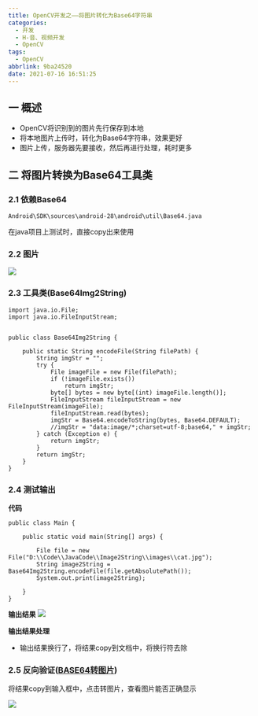 ```yaml
---
title: OpenCV开发之——将图片转化为Base64字符串
categories:
  - 开发
  - H-音、视频开发
  - OpenCV
tags:
  - OpenCV
abbrlink: 9ba24520
date: 2021-07-16 16:51:25
---
```


## 一 概述

* OpenCV将识别到的图片先行保存到本地
* 将本地图片上传时，转化为Base64字符串，效果更好
* 图片上传，服务器先要接收，然后再进行处理，耗时更多

<!--more-->

## 二 将图片转换为Base64工具类

### 2.1 依赖Base64

```
Android\SDK\sources\android-28\android\util\Base64.java
```

在java项目上测试时，直接copy出来使用

### 2.2 图片
![][1]


### 2.3 工具类(Base64Img2String)

```
import java.io.File;
import java.io.FileInputStream;


public class Base64Img2String {

    public static String encodeFile(String filePath) {
        String imgStr = "";
        try {
            File imageFile = new File(filePath);
            if (!imageFile.exists())
                return imgStr;
            byte[] bytes = new byte[(int) imageFile.length()];
            FileInputStream fileInputStream = new FileInputStream(imageFile);
            fileInputStream.read(bytes);
            imgStr = Base64.encodeToString(bytes, Base64.DEFAULT);
            //imgStr = "data:image/*;charset=utf-8;base64," + imgStr;
        } catch (Exception e) {
            return imgStr;
        }
        return imgStr;
    }
}
```

### 2.4 测试输出

**代码**

```
public class Main {

    public static void main(String[] args) {

        File file = new File("D:\\Code\\JavaCode\\Image2String\\images\\cat.jpg");
        String image2String = Base64Img2String.encodeFile(file.getAbsolutePath());
        System.out.print(image2String);

    }
}
```

**输出结果**
![][2]

**输出结果处理**

* 输出结果换行了，将结果copy到文档中，将换行符去除

### 2.5 反向验证([BASE64转图片](https://tool.jisuapi.com/base642pic.html))

将结果copy到输入框中，点击转图片，查看图片能否正确显示

![][3]



[1]:https://raw.githubusercontent.com/PGzxc/CDN/master/blog-opencv/opencv-base64-image.png
[2]:https://raw.githubusercontent.com/PGzxc/CDN/master/blog-opencv/opencv-base64-image-string.png
[3]:https://raw.githubusercontent.com/PGzxc/CDN/master/blog-opencv/opencv-base64-2-image.png